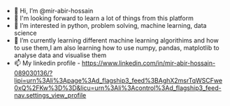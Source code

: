 - 👋 Hi, I’m @mir-abir-hossain
- 🌱 I'm looking forward to learn a lot of things from this platform
- 👀 I’m interested in python, problem solving, machine learning, data science
- 🌱 I’m currently learning different machine learning algorithims and how to use them,I am also learning how to use numpy, pandas, matplotlib to analyse data and visualise them
- 📫 My linkedin profile - https://www.linkedin.com/in/mir-abir-hossain-089030136/?lipi=urn%3Ali%3Apage%3Ad_flagship3_feed%3BAghX2msrTqWSCFwe0xQ%2FKw%3D%3D&licu=urn%3Ali%3Acontrol%3Ad_flagship3_feed-nav.settings_view_profile

<!---
mir-abir-hossain/mir-abir-hossain is a ✨ special ✨ repository because its `README.md` (this file) appears on your GitHub profile.
You can click the Preview link to take a look at your changes.
--->
